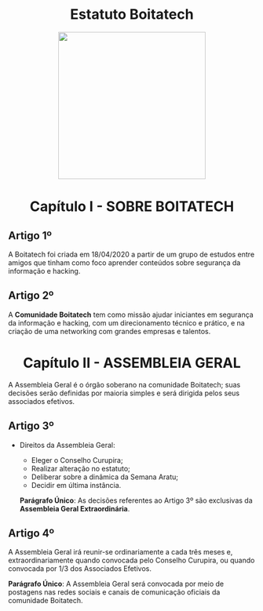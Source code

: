 
<h1 align="center"> Estatuto Boitatech </h1>
<div align='center'>
    <img src='https://i.imgur.com/L9nmyHE.png' width="300" height="300">
</div>

<h1 align="center"> Capítulo I - SOBRE BOITATECH </h1>

## Artigo 1º
A Boitatech foi criada em 18/04/2020 a partir de um grupo de estudos entre amigos que tinham como foco aprender conteúdos sobre segurança da informação e hacking.

## **Artigo 2º**
A **Comunidade Boitatech** tem como missão ajudar iniciantes em segurança da informação e hacking, com um direcionamento técnico e prático, e na criação de uma networking com grandes empresas e talentos.

<h1 align="center"> Capítulo II - ASSEMBLEIA GERAL </h1>
A Assembleia Geral é o órgão soberano na comunidade Boitatech; suas decisões serão definidas por maioria simples e será dirigida pelos seus associados efetivos.

## **Artigo 3º**
- Direitos da Assembleia Geral:
    - Eleger o Conselho Curupira;
    - Realizar alteração no estatuto;
    - Deliberar sobre a dinâmica da Semana Aratu;
    - Decidir em última instância.
    
    **Parágrafo Único**: As decisões referentes ao Artigo 3º são exclusivas da **Assembleia Geral Extraordinária**.

## **Artigo 4º**
A Assembleia Geral irá reunir-se ordinariamente a cada três meses e, extraordinariamente quando convocada pelo Conselho Curupira, ou quando convocada por 1/3 dos Associados Efetivos.

**Parágrafo Único**: A Assembleia Geral será convocada por meio de postagens nas redes sociais e canais de comunicação oficiais da comunidade Boitatech.
